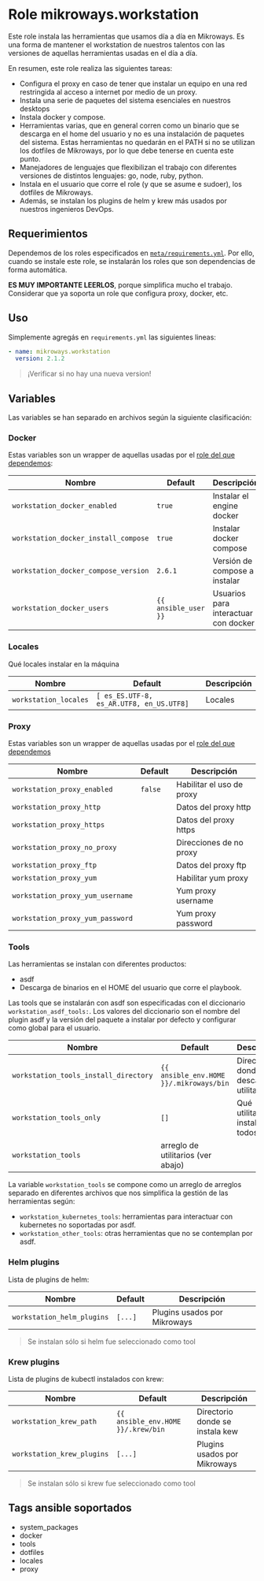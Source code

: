 # Role mikroways.workstation

Este role instala las herramientas que usamos día a día en Mikroways. Es una
forma de mantener el workstation de nuestros talentos con las versiones de
aquellas herramientas usadas en el día a día.

En resumen, este role realiza las siguientes tareas:

* Configura el proxy en caso de tener que instalar un equipo en una red
  restringida al acceso a internet por medio de un proxy.
* Instala una serie de paquetes del sistema esenciales en nuestros desktops
* Instala docker y compose.
* Herramientas varias, que en general corren como un binario que se descarga en
  el home del usuario y no es una instalación de paquetes del sistema. Estas
  herramientas no quedarán en el PATH si no se utilizan los dotfiles de
  Mikroways, por lo que debe tenerse en cuenta este punto.
* Manejadores de lenguajes que flexibilizan el trabajo con diferentes versiones
  de distintos lenguajes: go, node, ruby, python.
* Instala en el usuario que corre el role (y que se asume e sudoer), los
  dotfiles de Mikroways.
* Además, se instalan los plugins de helm y krew más usados por nuestros
  ingenieros DevOps.

## Requerimientos

Dependemos de los roles especificados en [`meta/requirements.yml`](meta/requirements.yml).
Por ello, cuando se instale este role, se instalarán los roles que son
dependencias de forma automática.

**ES MUY IMPORTANTE LEERLOS**, porque simplifica mucho el trabajo. Considerar
que ya soporta un role que configura proxy, docker, etc.

## Uso

Simplemente agregás en `requirements.yml` las siguientes lineas:

```yaml
- name: mikroways.workstation
  version: 2.1.2
```

> ¡Verificar si no hay una nueva version!

## Variables

Las variables se han separado en archivos según la siguiente clasificación:

### Docker

Estas variables son un wrapper de aquellas usadas por el [role del que
dependemos](https://github.com/geerlingguy/ansible-role-docker):

| Nombre                               | Default              | Descripción                          |
| ------------------------------------ | -------------------- | ------------------------------------ |
| `workstation_docker_enabled`         | `true`               | Instalar el engine docker            |
| `workstation_docker_install_compose` | `true`               | Instalar docker compose              |
| `workstation_docker_compose_version` | `2.6.1`              | Versión de compose a instalar        |
| `workstation_docker_users`           | `{{ ansible_user }}` | Usuarios para interactuar con docker |

### Locales

Qué locales instalar en la máquina


| Nombre                               | Default                           | Descripción |
| ------------------------------------ | --------------------------------- | ----------- |
| `workstation_locales`         | `[ es_ES.UTF-8, es_AR.UTF8, en_US.UTF8]` | Locales     |

### Proxy


Estas variables son un wrapper de aquellas usadas por el [role del que
dependemos](https://github.com/ruzickap/ansible-role-proxy_settings/)

| Nombre                           | Default | Descripción               |
| ----------------------------     | ------- | ------------------------- |
| `workstation_proxy_enabled`      | `false` | Habilitar el uso de proxy |
| `workstation_proxy_http`         |         | Datos del proxy http      |
| `workstation_proxy_https`        |         | Datos del proxy https     |
| `workstation_proxy_no_proxy`     |         | Direcciones de no proxy   |
| `workstation_proxy_ftp`          |         | Datos del proxy ftp       |
| `workstation_proxy_yum`          |         | Habilitar yum proxy       |
| `workstation_proxy_yum_username` |         | Yum proxy username        |
| `workstation_proxy_yum_password` |         | Yum proxy password        |

### Tools

Las herramientas se instalan con diferentes productos:

* asdf
* Descarga de binarios en el HOME del usuario que corre el playbook.

Las tools que se instalarán con asdf son especificadas con el diccionario
`workstation_asdf_tools:`. Los valores del diccionario son el nombre del plugin
asdf y la versión del paquete a instalar por defecto y configurar como global
para el usuario.


| Nombre                                | Default                                 | Descripción                            |
| ------------------------------------- | --------------------------------------- | -------------------------------------- |
| `workstation_tools_install_directory` | `{{ ansible_env.HOME }}/.mikroways/bin` | Directorio donde descargar utilitarios |
| `workstation_tools_only`              | `[]`                                    | Qué utilitatios instalar de todos      |
| `workstation_tools`                   | arreglo de utilitarios (ver abajo)      |                                        |}

La variable `workstation_tools` se compone como un arreglo de arreglos separado
en diferentes archivos que nos simplifica la gestión de las herramientas según:

* `workstation_kubernetes_tools`: herramientas para interactuar con kubernetes
  no soportadas por asdf.
* `workstation_other_tools`: otras herramientas que no se contemplan por asdf.

### Helm plugins

Lista de plugins de helm:

| Nombre                     | Default | Descripción                  |
| -------------------------- | ------- | ---------------------------- |
| `workstation_helm_plugins` | `[...]` | Plugins usados por Mikroways |

> Se instalan sólo si helm fue seleccionado como tool

### Krew plugins

Lista de plugins de kubectl instalados con krew:

| Nombre                     | Default | Descripción                  |
| -------------------------- | ------------------------------- | ------------------------------- |
| `workstation_krew_path` | `{{ ansible_env.HOME }}/.krew/bin` | Directorio donde se instala kew |
| `workstation_krew_plugins` | `[...]`                         | Plugins usados por Mikroways    |

> Se instalan sólo si krew fue seleccionado como tool


## Tags ansible soportados

* system_packages
* docker
* tools
* dotfiles
* locales
* proxy
